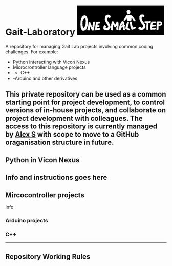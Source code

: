 # Gait-Laboratory ![logo](https://github.com/ASkGait/Gait-Laboratory/blob/main/LabLogo.png)
A repository for managing Gait Lab projects involving common coding challenges. For example\:
- Python interacting with Vicon Nexus
- Microcrontroller language projects
-   - C++
-   -Arduino and other derivatives

This private repository can be used as a common starting point for project development, to control versions of in-house projects, and collaborate on project development with colleagues.
The access to this repository is currently managed by [Alex S](mailto:alex.skondras@gstt.nhs.uk?subject=[GitHub]%20Source%20%Gait20Laboratory) with scope to move to a GitHub oraganisation structure in future.
---
## Python in Vicon Nexus
Info and instructions goes here
---
## Mircocontroller projects
Info
### Arduino projects
### C++
---
## Repository Working Rules
